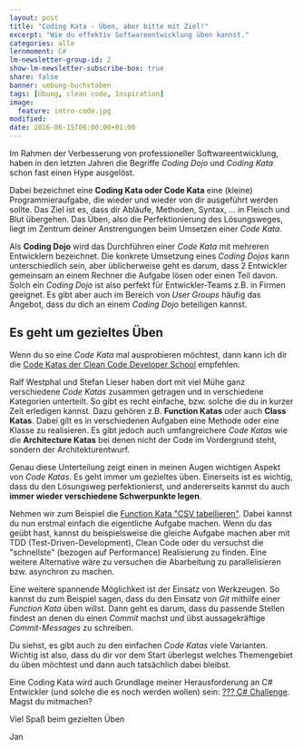 ```yaml
---
layout: post
title: "Coding Kata - Üben, aber bitte mit Ziel!"
excerpt: "Wie du effektiv Softwareentwicklung üben kannst."
categories: alle
lernmoment: C#
lm-newsletter-group-id: 2
show-lm-newsletter-subscribe-box: true
share: false
banner: uebung-buchstaben
tags: [Übung, clean code, Inspiration]
image:
  feature: intro-code.jpg
modified:
date: 2016-06-15T06:00:00+01:00
---
```


Im Rahmen der Verbesserung von professioneller Softwareentwicklung, haben in den letzten Jahren die Begriffe *Coding Dojo* und *Coding Kata* schon fast einen Hype ausgelöst. 

Dabei bezeichnet eine **Coding Kata oder Code Kata** eine (kleine) Programmieraufgabe, die wieder und wieder von dir ausgeführt werden sollte. Das Ziel ist es, dass dir Abläufe, Methoden, Syntax, ... in Fleisch und Blut übergehen. Das Üben, also die Perfektionierung des Lösungsweges, liegt im Zentrum deiner Anstrengungen beim Umsetzen einer *Code Kata*.

Als **Coding Dojo** wird das Durchführen einer *Code Kata* mit mehreren Entwicklern bezeichnet. Die konkrete Umsetzung eines *Coding Dojos* kann unterschiedlich sein, aber üblicherweise geht es darum, dass 2 Entwickler gemeinsam an einem Rechner die Aufgabe lösen oder einen Teil davon. Solch ein *Coding Dojo* ist also perfekt für Entwickler-Teams z.B. in Firmen geeignet. Es gibt aber auch im Bereich von *User Groups* häufig das Angebot, dass du dich an einem *Coding Dojo* beteiligen kannst.

## Es geht um gezieltes Üben

Wenn du so eine *Code Kata* mal ausprobieren möchtest, dann kann ich dir die [Code Katas der Clean Code Developer School](http://ccd-school.de/coding-dojo/) empfehlen.

Ralf Westphal und Stefan Lieser haben dort mit viel Mühe ganz verschiedene *Code Katas* zusammen getragen und in verschiedene Kategorien unterteilt. So gibt es recht einfache, bzw. solche die du in kurzer Zeit erledigen kannst. Dazu gehören z.B. **Function Katas** oder auch **Class Katas**. Dabei gilt es in verschiedenen Aufgaben eine Methode oder eine Klasse zu realisieren. Es gibt jedoch auch umfangreichere *Code Katas* wie die **Architecture Katas** bei denen nicht der Code im Vordergrund steht, sondern der Architekturentwurf.

Genau diese Unterteilung zeigt einen in meinen Augen wichtigen Aspekt von *Code Katas*. Es geht immer um gezieltes üben. Einerseits ist es wichtig, dass du den Lösungsweg perfektionierst, und andererseits kannst du auch **immer wieder verschiedene Schwerpunkte legen**.

Nehmen wir zum Beispiel die [Function Kata "CSV tabellieren"](http://ccd-school.de/coding-dojo/function-katas/csv-tabellieren/). Dabei kannst du nun erstmal einfach die eigentliche Aufgabe machen. Wenn du das geübt hast, kannst du beispielsweise die gleiche Aufgabe machen aber mit TDD (Test-Driven-Development), Clean Code oder du versuchst die "schnellste" (bezogen auf Performance) Realisierung zu finden. Eine weitere Alternative wäre zu versuchen die Abarbeitung zu parallelisieren bzw. asynchron zu machen.

Eine weitere spannende Möglichkeit ist der Einsatz von Werkzeugen. So kannst du zum Beispiel sagen, dass du den Einsatz von *Git* mithilfe einer *Function Kata* üben willst. Dann geht es darum, dass du passende Stellen findest an denen du einen *Commit* machst und übst aussagekräftige *Commit-Messages* zu schreiben.

Du siehst, es gibt auch zu den einfachen *Code Katas* viele Varianten. Wichtig ist also, dass du dir vor dem Start überlegst welches Themengebiet du üben möchtest und dann auch tatsächlich dabei bleibst.

Eine Coding Kata wird auch Grundlage meiner Herausforderung an C# Entwickler (und solche die es noch werden wollen) sein: [??? C# Challenge](/csharp-challenge/). Magst du mitmachen?


Viel Spaß beim gezielten Üben

Jan
